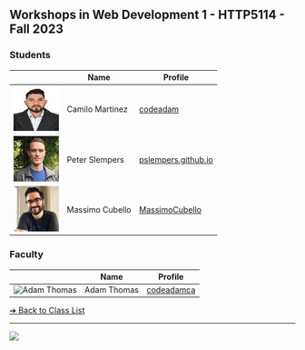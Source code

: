 <style>@import url("//readme.codeadam.ca/readme.css");</style>

## Workshops in Web Development 1 - HTTP5114 - Fall 2023

### Students

|                                                    | Name                   | Profile                                             |
| -------------------------------------------------- | ---------------------- | --------------------------------------------------- |
| ![Camilo Martinez](images/camilomartinezrincon.jpg)| Camilo Martinez        | [codeadam](students/codeadamca)                     |
| ![Peter Slempers](images/PeterPic80x80.png)        | Peter Slempers         | [pslempers.github.io](https://pslempers.github.io/) |
| ![Massimo Cubello](images/mc-image.jpg)            | Massimo Cubello        | [MassimoCubello](students/massimocubello.markdown)  |

### Faculty

|                                       | Name        | Profile                          |
| ------------------------------------- | ----------- | -------------------------------- |
| ![Adam Thomas](images/codeadamca.png) | Adam Thomas | [codeadamca](faculty/codeadamca) |

[&#10132; Back to Class List](/)

---

<a href="https://brickmmo.com">
<img src="https://brickmmo.com/images/brickmmo-logo-horizontal.jpg" width="100">
</a>
